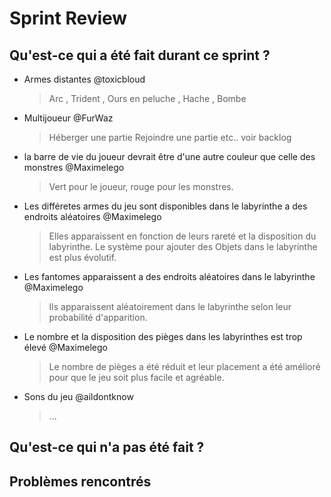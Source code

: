# Sprint Review
## Qu'est-ce qui a été fait durant ce sprint ?
- Armes distantes @toxicbloud
    >  Arc , Trident , Ours en peluche , Hache , Bombe
- Multijoueur @FurWaz
    > Héberger une partie
    > Rejoindre une partie
    > etc.. voir backlog
- la barre de vie du joueur devrait être d'une autre couleur que celle des monstres @Maximelego
    > Vert pour le joueur, rouge pour les monstres.
- Les différetes armes du jeu sont disponibles dans le labyrinthe a des endroits aléatoires @Maximelego
    > Elles apparaissent en fonction de leurs rareté et la disposition du labyrinthe.
    > Le système pour ajouter des Objets dans le labyrinthe est plus évolutif.
- Les fantomes apparaissent a des endroits aléatoires dans le labyrinthe @Maximelego
    > Ils apparaissent aléatoirement dans le labyrinthe selon leur probabilité d'apparition.
- Le nombre et la disposition des pièges dans les labyrinthes est trop élevé @Maximelego
    > Le nombre de pièges a été réduit et leur placement a été amélioré pour que le jeu soit plus facile et agréable.
- Sons du jeu @aildontknow
    > ...

## Qu'est-ce qui n'a pas été fait ?


## Problèmes rencontrés
